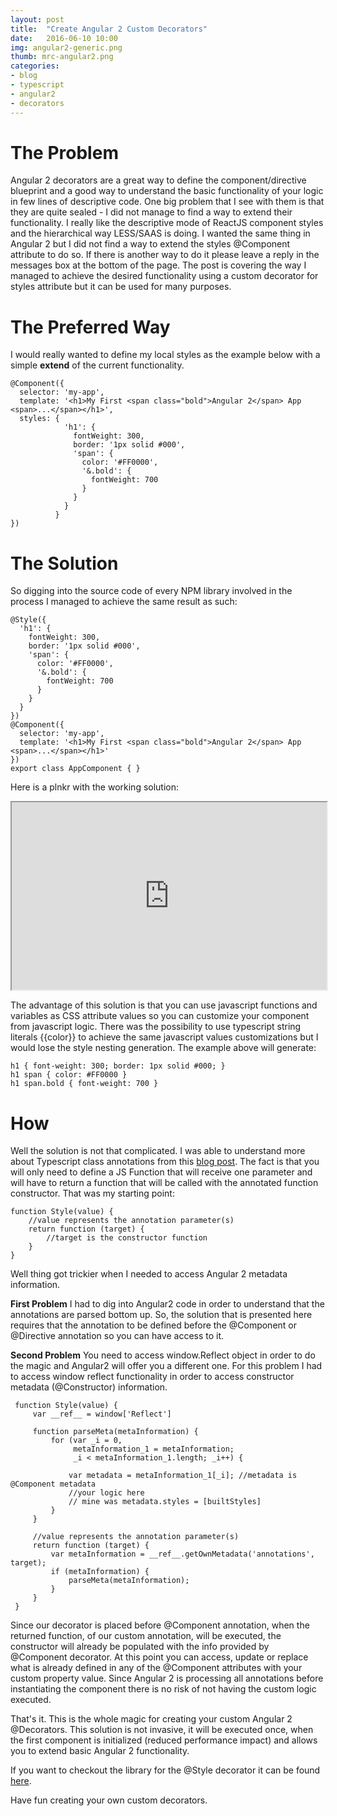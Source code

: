 ```yaml
---
layout: post
title:  "Create Angular 2 Custom Decorators"
date:   2016-06-10 10:00
img: angular2-generic.png
thumb: mrc-angular2.png
categories: 
- blog
- typescript
- angular2
- decorators
---
```


# The Problem #
Angular 2 decorators are a great way to define the component/directive blueprint and a good way to understand the basic functionality of your logic in few lines of descriptive code.
One big problem that I see with them is that they are quite sealed - I did not manage to find a way to extend their functionality.
I really like the descriptive mode of ReactJS component styles and the hierarchical way LESS/SAAS is doing. I wanted the same thing in Angular 2 but I did not find a way to extend the styles @Component attribute to do so.
If there is another way to do it please leave a reply in the messages box at the bottom of the page.
The post is covering the way I managed to achieve the desired functionality using a custom decorator for styles attribute but it can be used for many purposes.

# The Preferred Way #
I would really wanted to define my local styles as the example below with a simple **extend** of the current functionality.

```
@Component({
  selector: 'my-app',
  template: '<h1>My First <span class="bold">Angular 2</span> App <span>...</span></h1>',
  styles: {
            'h1': {
              fontWeight: 300,
              border: '1px solid #000',
              'span': {
                color: '#FF0000',
                '&.bold': {
                  fontWeight: 700
                }
              }
            }
          }
})
```

# The Solution #

So digging into the source code of every NPM library involved in the process I managed to achieve the same result as such:


```
@Style({
  'h1': {
    fontWeight: 300,
    border: '1px solid #000',
    'span': {
      color: '#FF0000',
      '&.bold': {
        fontWeight: 700
      }
    }
  }
})
@Component({
  selector: 'my-app',
  template: '<h1>My First <span class="bold">Angular 2</span> App <span>...</span></h1>'
})
export class AppComponent { }

```

Here is a plnkr with the working solution:

<iframe src="http://embed.plnkr.co/gR61tCQl0EA40i0Ze6uY/" style="width: 100%; height: 300px"></iframe>

The advantage of this solution is that you can use javascript functions and variables as CSS attribute values so you can customize your component from javascript logic.
There was the possibility to use typescript string literals {{color}} to achieve the same javascript values customizations but I would lose the style nesting generation.
The example above will generate:

```
h1 { font-weight: 300; border: 1px solid #000; }
h1 span { color: #FF0000 }
h1 span.bold { font-weight: 700 }

```

# How  #
 
Well the solution is not that complicated. I was able to understand more about Typescript class annotations from this [blog post](http://blog.wolksoftware.com/decorators-reflection-javascript-typescript).
The fact is that you will only need to define a JS Function that will receive one parameter and will have to return a function that will be called with the annotated function constructor.
That was my starting point:

```
function Style(value) {
    //value represents the annotation parameter(s)
    return function (target) {
        //target is the constructor function
    }
}
```

Well thing got trickier when I needed to access Angular 2 metadata information. 

**First Problem** I had to dig into Angular2 code in order to understand that the annotations are parsed bottom up. 
So, the solution that is presented here requires that the annotation to be defined before the @Component or @Directive annotation so you can have access to it.

**Second Problem** You need to access window.Reflect object in order to do the magic and Angular2 will offer you a different one.
For this problem I had to access window reflect functionality in order to access constructor metadata (@Constructor) information.

```
 function Style(value) {
     var __ref__ = window['Reflect']
     
     function parseMeta(metaInformation) {
         for (var _i = 0, 
              metaInformation_1 = metaInformation; 
              _i < metaInformation_1.length; _i++) {
              
             var metadata = metaInformation_1[_i]; //metadata is @Component metadata
             //your logic here
             // mine was metadata.styles = [builtStyles]
         }
     }
     
     //value represents the annotation parameter(s)
     return function (target) {
         var metaInformation = __ref__.getOwnMetadata('annotations', target);
         if (metaInformation) {
             parseMeta(metaInformation);
         }
     }
 }
```

Since our decorator is placed before @Component annotation, when the returned function, of our custom annotation, will be executed, the constructor will already be populated with the info provided by @Component decorator.
At this point you can access, update or replace what is already defined in any of the @Component attributes with your custom property value. Since Angular 2 is processing all annotations before instantiating the component there is no risk of not having the custom logic executed.

That's it. This is the whole magic for creating your custom Angular 2 @Decorators.
This solution is not invasive, it will be executed once, when the first component is initialized (reduced performance impact) and allows you to extend basic Angular 2 functionality.

If you want to checkout the library for the @Style decorator it can be found [here](https://github.com/cstefanache/ng2-styler).

Have fun creating your own custom decorators. 